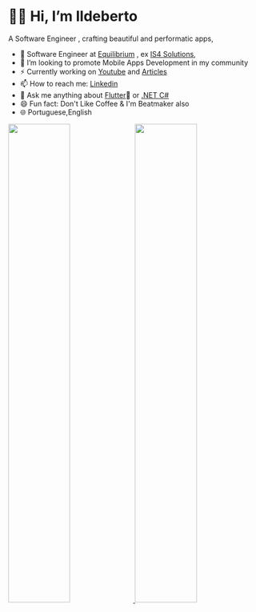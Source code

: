 
# 👊🏾 Hi, I’m Ildeberto
A Software Engineer , crafting beautiful and performatic apps, 

- 🔭 Software Engineer at [Equilibrium](https://www.equilibrium.co.ao/) , ex [IS4 Solutions](https://is4-s.com/),
- 🌱 I’m looking to promote Mobile Apps Development  in my community
- ⚡ Currently working on  [Youtube](https://www.youtube.com/channel/UCGt-woiDA7FCXU7vn5Ivkig) and [Articles](https://medium.com/@ildysilva/)
- 📫 How to reach me: [Linkedin](https://www.linkedin.com/in/ildeberto-vasconcelos/)
- 💬 Ask me  anything about [Flutter](flutter.dev)💙 or [.NET C#](https://dotnet.microsoft.com/en-us/languages/csharp)
- 😄 Fun fact: Don't Like Coffee & I'm Beatmaker also
- 🌐 Portuguese,English

<p align="left">
  <a href="https://ildeberto.com/">
  <img width="49.5%" src="https://github-readme-stats.vercel.app/api?username=ildysilva&show_icons=true&theme=algolia&hide_border=true" />
    <img width="49.5%" src="https://github-readme-streak-stats.herokuapp.com/?user=ildysilva&theme=algolia&hide_border=true" />
  </a>
</p>
<br>

